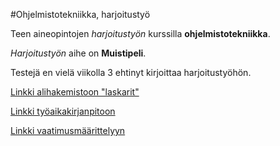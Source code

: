 #Ohjelmistotekniikka, harjoitustyö

Teen aineopintojen *harjoitustyön* kurssilla **ohjelmistotekniikka**.

*Harjoitustyön* aihe on **Muistipeli**.

Testejä en vielä viikolla 3 ehtinyt kirjoittaa harjoitustyöhön.

[Linkki alihakemistoon "laskarit"](laskarit/)

[Linkki työaikakirjanpitoon](dokumentaatio/tyoaikakirjanpito.md)

[Linkki vaatimusmäärittelyyn](dokumentaatio/vaatimusmaarittely.md)
